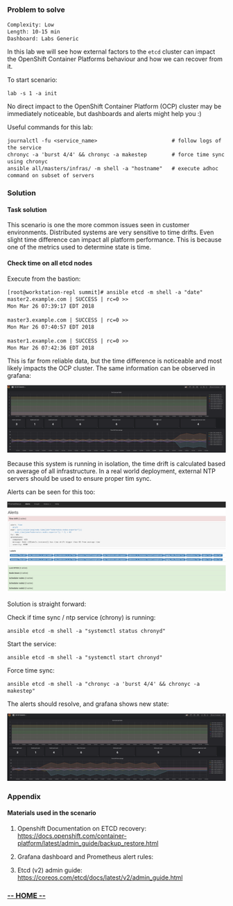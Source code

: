 ### Problem to solve

```
Complexity: Low
Length: 10-15 min
Dashboard: Labs Generic
```

In this lab we will see how external factors to the `etcd` cluster can impact the OpenShift Container Platforms behaviour and how we can recover from it.

To start scenario:
```
lab -s 1 -a init
```

No direct impact to the OpenShift Container Platform (OCP) cluster may be immediately noticeable, but dashboards and alerts might help you :)


Useful commands for this lab:

```
journalctl -fu <service_name>                        # follow logs of the service
chronyc -a 'burst 4/4' && chronyc -a makestep        # force time sync using chronyc
ansible all/masters/infras/ -m shell -a "hostname"   # execute adhoc command on subset of servers
```

### Solution

#### Task solution

This scenario is one the more common issues seen in customer environments. Distributed systems are very sensitive to time drifts. Even slight time difference can impact all platform performance. This is because one of the metrics used to determine state is time.

#### Check time on all etcd nodes

Execute from the bastion:
```
[root@workstation-repl summit]# ansible etcd -m shell -a "date"
master2.example.com | SUCCESS | rc=0 >>
Mon Mar 26 07:39:17 EDT 2018

master3.example.com | SUCCESS | rc=0 >>
Mon Mar 26 07:40:57 EDT 2018

master1.example.com | SUCCESS | rc=0 >>
Mon Mar 26 07:42:36 EDT 2018
```

This is far from reliable data, but the time difference is noticeable and most likely impacts the OCP cluster. The same information can be observed in grafana:

![alt text](img/11-time-drift.png)

Because this system is running in isolation, the time drift is calculated based on average of all infrastructure. In a real world deployment, external NTP servers should be used to ensure proper tim sync.

Alerts can be seen for this too:

![alt text](img/12-alert-time-drift.png)

Solution is straight forward:

Check if time sync / ntp service (chrony) is running:
```
ansible etcd -m shell -a "systemctl status chronyd"
```

Start the service:
```
ansible etcd -m shell -a "systemctl start chronyd"
```

Force time sync:
```
ansible etcd -m shell -a "chronyc -a 'burst 4/4' && chronyc -a makestep"
```

The alerts should resolve, and grafana shows new state:

![alt text](img/13-time-drift.png)

### Appendix

#### Materials used in the scenario

1. Openshift Documentation on ETCD recovery:
https://docs.openshift.com/container-platform/latest/admin_guide/backup_restore.html

2. Grafana dashboard and Prometheus alert rules:
<insert link to public dasboard link>

3. Etcd (v2) admin guide:
https://coreos.com/etcd/docs/latest/v2/admin_guide.html



### [**-- HOME --**](https://rht-labs-events.github.io/summit-lab-2018-doc/)